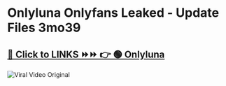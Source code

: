 
 # Onlyluna Onlyfans Leaked - Update Files 3mo39

## <h2><a href="https://clipsfans.com/Onlyluna&ref=git">🔗 Click to LINKS ⏩⏩ 👉 🟢 Onlyluna </a></h2>

<a href="https://clipsfans.com/Onlyluna&ref=git" rel="nofollow" data-target="animated-image.originalLink"><img src="https://i.ibb.co.com/xMMVF88/686577567.gif" alt="Viral Video Original" style="max-width: 100%; display: inline-block;" data-target="animated-image.originalImage"></a>

